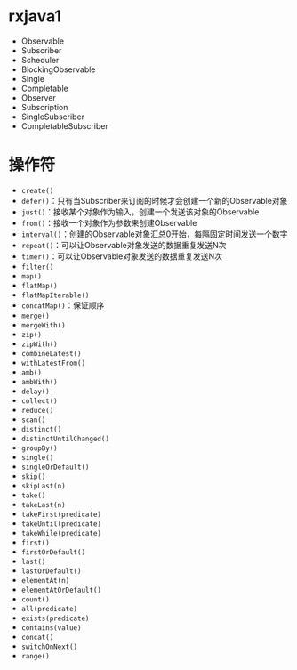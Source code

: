 # rxjava1

- Observable
- Subscriber
- Scheduler
- BlockingObservable
- Single
- Completable
- Observer
- Subscription
- SingleSubscriber
- CompletableSubscriber

# 操作符

- `create()`
- `defer()`：只有当Subscriber来订阅的时候才会创建一个新的Observable对象
- `just()`：接收某个对象作为输入，创建一个发送该对象的Observable
- `from()`：接收一个对象作为参数来创建Observable
- `interval()`：创建的Observable对象汇总0开始，每隔固定时间发送一个数字
- `repeat()`：可以让Observable对象发送的数据重复发送N次
- `timer()`：可以让Observable对象发送的数据重复发送N次
- `filter()`
- `map()`
- `flatMap()`
- `flatMapIterable()`
- `concatMap()`：保证顺序
- `merge()`
- `mergeWith()`
- `zip()`
- `zipWith()`
- `combineLatest()`
- `withLatestFrom()`
- `amb()`
- `ambWith()`
- `delay()`
- `collect()`
- `reduce()`
- `scan()`
- `distinct()`
- `distinctUntilChanged()`
- `groupBy()`
- `single()`
- `singleOrDefault()`
- `skip()`
- `skipLast(n)`
- `take()`
- `takeLast(n)`
- `takeFirst(predicate)`
- `takeUntil(predicate)`
- `takeWhile(predicate)`
- `first()`
- `firstOrDefault()`
- `last()`
- `lastOrDefault()`
- `elementAt(n)`
- `elementAtOrDefault()`
- `count()`
- `all(predicate)`
- `exists(predicate)`
- `contains(value)`
- `concat()`
- `switchOnNext()`
- `range()`